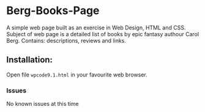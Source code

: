 # Berg-Books-Page
A simple web page built as an exercise in Web Design, HTML and CSS. 
Subject of web page is a detailed list of books by epic fantasy authour Carol Berg. Contains: descriptions, reviews and links. 

## Installation:
Open file ```wpcode9.1.html``` in your favourite web browser. 

### Issues
No known issues at this time
